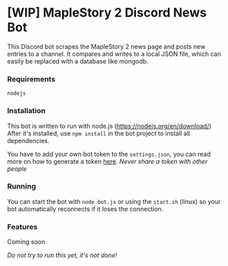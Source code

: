 # [WIP] MapleStory 2 Discord News Bot
This Discord bot scrapes the MapleStory 2 news page and posts new entries to a channel.
It compares and writes to a local JSON file, which can easily be replaced with a database like mongodb.

### Requirements
```
nodejs
```

### Installation
This bot is written to run with node.js (https://nodejs.org/en/download/)
After it's installed, use `npm install` in the bot project to install all dependencies.

You have to add your own bot token to the `settings.json`, you can read more on how to generate a token [here](https://github.com/reactiflux/discord-irc/wiki/Creating-a-discord-bot-&-getting-a-token).
*Never share a token with other people*

### Running
You can start the bot with `node bot.js` or using the `start.sh` (linux) so your bot automatically reconnects if it loses the connection.

### Features
Coming soon

*Do not try to run this yet, it's not done!*
